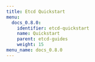 ```yaml
---
title: Etcd Quickstart
menu:
  docs_0.8.0:
    identifier: etcd-quickstart
    name: Quickstart
    parent: etcd-guides
    weight: 15
menu_name: docs_0.8.0
---
```

